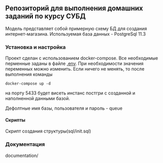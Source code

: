 
## Репозиторий для выполнения домашних заданий по курсу СУБД
Модель представляет собой примерную схему БД для создания интернет-магазина.
Используемая база данных - PostgreSql 11.3

### Установка и настройка
Проект сделан с использованием docker-compose. Все необходимые перменные заданы в файле [.env](.env). 
При необходимости значения переменных можно изменить. Если ничего не менять, то после выполнения
команды
 
    docker-compose up -d 

на порту 5433 будет висеть инстанс постгри с созданной и наполненной данными базой. 

Дефолтные имя базы, пользователя и пароль - queue
#### Скрипты
Скрипт создания структуры(sql/init.sql)

### Документация

documentation/


